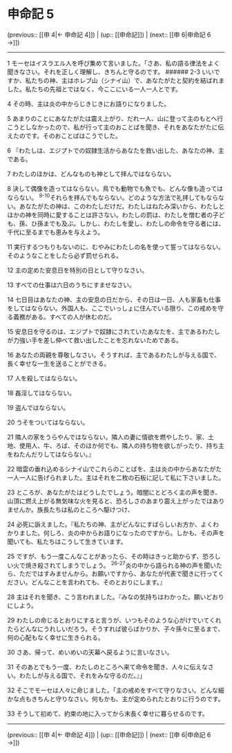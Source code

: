 # 申命記 5

(previous:: [[申 4|← 申命記 4]]) | (up:: [[申命記]]) | (next:: [[申 6|申命記 6 →]])

***




1 
モーセはイスラエル人を呼び集めて言いました。「さあ、私の語る律法をよく聞きなさい。それを正しく理解し、きちんと守るのです。 ###### 2-3 いいですか、私たちの神、主はホレブ山（シナイ山）で、あなたがたと契約を結ばれました。私たちの先祖とではなく、今ここにいる一人一人とです。 



4 
その時、主は炎の中からじきじきにお語りになりました。 



5 
あまりのことにあなたがたは震え上がり、だれ一人、山に登って主のもとへ行こうとしなかったので、私が行って主のおことばを聞き、それをあなたがたに伝えたのです。そのおことばはこうでした。 



6 
『わたしは、エジプトでの奴隷生活からあなたを救い出した、あなたの神、主である。 



7 
わたしのほかは、どんなものも神として拝んではならない。 



8 
決して偶像を造ってはならない。鳥でも動物でも魚でも、どんな像も造ってはならない。 <sup class="versenum">9-10</sup>それらを拝んでもならない。どのような方法で礼拝してもならない。あなたがたの神は、このわたしだけだ。わたしはねたみ深いから、わたしとほかの神を同時に愛することは許さない。わたしの罰は、わたしを憎む者の子ども、孫、ひ孫までも及ぶ。しかし、わたしを愛し、わたしの命令を守る者には、千代に至るまでも恵みを与えよう。 



11 
実行するつもりもないのに、むやみにわたしの名を使って誓ってはならない。そのようなことをしたら必ず罰せられる。 



12 
主の定めた安息日を特別の日として守りなさい。 



13 
すべての仕事は六日のうちにすませなさい。 



14 
七日目はあなたの神、主の安息の日だから、その日は一日、人も家畜も仕事をしてはならない。外国人も、ここでいっしょに住んでいる限り、この戒めを守る義務がある。すべての人が休むのだ。 



15 
安息日を守るのは、エジプトで奴隷にされていたあなたを、主であるわたしが力強い手を差し伸べて救い出したことを忘れないためである。 



16 
あなたの両親を尊敬しなさい。そうすれば、主であるわたしが与える国で、長く幸せな一生を送ることができる。 



17 
人を殺してはならない。 



18 
姦淫してはならない。 



19 
盗んではならない。 



20 
うそをついてはならない。 



21 
隣人の家をうらやんではならない。隣人の妻に情欲を燃やしたり、家、土地、使用人、牛、ろば、そのほか何でも、隣人の持ち物を欲しがったり、持ち主をねたんだりしてはならない。』 



22 
暗雲の垂れ込めるシナイ山でこれらのことばを、主は炎の中からあなたがた一人一人に告げられました。主はそれを二枚の石板に記して私に下さいました。 



23 
ところが、あなたがたはどうしたでしょう。暗闇にとどろく主の声を聞き、山頂に燃え上がる無気味な火を見ると、恐ろしさのあまり震え上がったではありませんか。族長たちは私のところへ駆けつけ、 



24 
必死に訴えました。『私たちの神、主がどんなにすばらしいお方か、よくわかりました。何しろ、炎の中からお語りになったのですから。しかも、その声を聞いても、私たちはこうして生きています。 



25 
ですが、もう一度こんなことがあったら、その時はきっと助からず、恐ろしい火で焼き殺されてしまうでしょう。 <sup class="versenum">26-27</sup>炎の中から語られる神の声を聞いたら、ただではすみませんから。お願いですから、あなたが代表で聞きに行ってください。どんなことを言われても、そのとおりにします。』 



28 
主はそれを聞き、こう言われました。『みなの気持ちはわかった。願いどおりにしよう。 



29 
わたしの命じるとおりにすると言うが、いつもそのような心がけでいてくれたらどんなにうれしいだろう。そうすれば彼らばかりか、子々孫々に至るまで、何の心配もなく幸せに生きられる。 



30 
さあ、帰って、めいめいの天幕へ戻るように言いなさい。 



31 
そのあとでもう一度、わたしのところへ来て命令を聞き、人々に伝えなさい。わたしが与える国で、それをみな守るのだ。』」 



32 
そこでモーセは人々に命じました。「主の戒めをすべて守りなさい。どんな細かな点もきちんと守りなさい。何もかも、主が定められたとおりに行うのです。 



33 
そうして初めて、約束の地に入ってから末長く幸せに暮らせるのです。

***

(previous:: [[申 4|← 申命記 4]]) | (up:: [[申命記]]) | (next:: [[申 6|申命記 6 →]])
